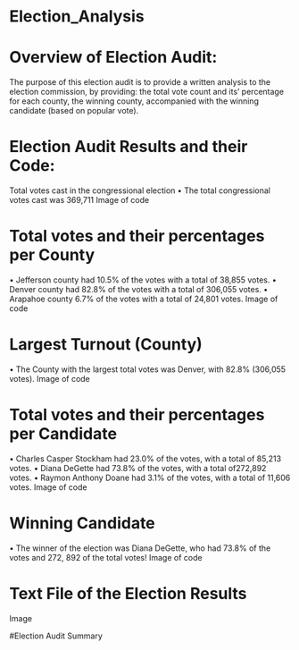 # Election_Analysis
# Overview of Election Audit:

The purpose of this election audit is to provide a written analysis to the election commission, by providing: the total vote count and its’ percentage for each county, the winning county, accompanied with the winning candidate (based on popular vote).


# Election Audit Results and their Code:

Total votes cast in the congressional election 
•	The total congressional votes cast was 369,711
Image of code 

# Total votes and their percentages per County 
•	Jefferson county had 10.5% of the votes with a total of 38,855 votes.
•	Denver county had 82.8% of the votes with a total of 306,055 votes.
•	Arapahoe county 6.7% of the votes with a total of 24,801 votes. 
Image of code 

# Largest Turnout (County)
•	The County with the largest total votes was Denver, with 82.8% (306,055 votes).
Image of code 

# Total votes and their percentages per Candidate 
•	Charles Casper Stockham had 23.0% of the votes, with a total of 85,213 votes. 
•	Diana DeGette had 73.8% of the votes, with a total of272,892 votes.
•	Raymon Anthony Doane had 3.1% of the votes, with a total of 11,606 votes.
Image of code 

 
# Winning Candidate
•	The winner of the election was Diana DeGette, who had 73.8% of the votes and 272, 892 of the total votes! 
Image of code 

# Text File of the Election Results 
Image


#Election Audit Summary 
